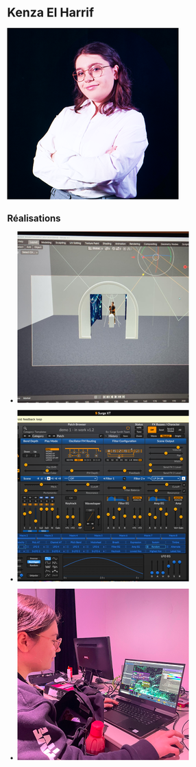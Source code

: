 # Kenza El Harrif
 ![Kenza El Harrif](photo_kenza.png)


 <!--  ![Membre_w](https://fakeimg.pl/400x400?text=z) https://fakeimg.pl/400x400?text=Concept-->

 ## Réalisations

 <!-- Une image par semaine de la réalisation dont tu es le plus fier avec une légende -->

* ![S1 Modélisation 3D dans Blender de la simulation pour l'intention du projet.](S1_concept_simulation.png)

* ![S2 Apprentissage de l'utilisation de Surge XT.](apprentissage_surgeXT.png)

* ![S3 Travail des visuels sur touchdesigner et interactivité de base.](s3_kenza_travail_touch.png)



